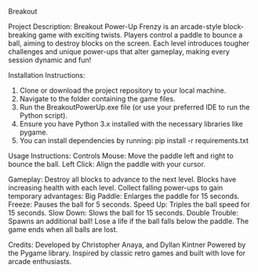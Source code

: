 Breakout 

Project Description:
Breakout Power-Up Frenzy is an arcade-style block-breaking game with exciting twists. Players control a paddle to bounce a ball, aiming to destroy blocks on the screen. Each level introduces tougher challenges and unique power-ups that alter gameplay, making every session dynamic and fun!

Installation Instructions:
1. Clone or download the project repository to your local machine.
2. Navigate to the folder containing the game files.
3. Run the BreakoutPowerUp.exe file (or use your preferred IDE to run the Python script).
4. Ensure you have Python 3.x installed with the necessary libraries like pygame.
5. You can install dependencies by running: pip install -r requirements.txt


Usage Instructions:
Controls
Mouse: Move the paddle left and right to bounce the ball.
Left Click: Align the paddle with your cursor.

Gameplay:
Destroy all blocks to advance to the next level.
Blocks have increasing health with each level.
Collect falling power-ups to gain temporary advantages:
Big Paddle: Enlarges the paddle for 15 seconds.
Freeze: Pauses the ball for 5 seconds.
Speed Up: Triples the ball speed for 15 seconds.
Slow Down: Slows the ball for 15 seconds.
Double Trouble: Spawns an additional ball!
Lose a life if the ball falls below the paddle. The game ends when all balls are lost.

Credits:
Developed by Christopher Anaya, and  Dyllan Kintner
Powered by the Pygame library.
Inspired by classic retro games and built with love for arcade enthusiasts.